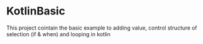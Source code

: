 # KotlinBasic

This project cointain the basic example to adding value, control structure of selection (if & when) and looping in kotlin
